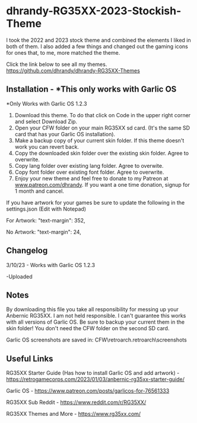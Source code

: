 # dhrandy-RG35XX-2023-Stockish-Theme
I took the 2022 and 2023 stock theme and combined the elements I liked in both of them.  I also added a few things and changed out the gaming icons for ones that, to me, more matched the theme.

Click the link below to see all my themes.
https://github.com/dhrandy/dhrandy-RG35XX-Themes

## Installation - *This only works with Garlic OS
*Only Works with Garlic OS 1.2.3
1. Download this theme.  To do that click on Code in the upper right corner and select Download Zip.
2. Open your CFW folder on your main RG35XX sd card. (It's the same SD card that has your Garlic OS installation).
3. Make a backup copy of your current skin folder.  If this theme doesn't work you can revert back.
4. Copy the downloaded skin folder over the existing skin folder. Agree to overwrite.
5. Copy lang folder over existing lang folder. Agree to overwite.
6. Copy font folder over existing font folder. Agree to overwrite.
7. Enjoy your new theme and feel free to donate to my Patreon at www.patreon.com/dhrandy.  If you want a one time donation, signup for 1 month and cancel.

If you have artwork for your games be sure to update the following in the settings.json (Edit with Notepad)

For Artwork:
"text-margin": 352,

No Artwork:
"text-margin": 24,

## Changelog
3/10/23 - Works with Garlic OS 1.2.3

-Uploaded

## Notes
By downloading this file you take all responsibility for messing up your Anbernic RG35XX.  I am not held responsible. I can't guarantee this works with all versions of Garlic OS. Be sure to backup your current them in the skin folder!  You don't need the CFW folder on the second SD card.

Garlic OS screenshots are saved in: CFW\retroarch\.retroarch\screenshots

## Useful Links
RG35XX Starter Guide (Has how to install Garlic OS and add artwork) - https://retrogamecorps.com/2023/01/03/anbernic-rg35xx-starter-guide/

Garlic OS - https://www.patreon.com/posts/garlicos-for-76561333

RG35XX Sub Reddit - https://www.reddit.com/r/RG35XX/

RG35XX Themes and More - https://www.rg35xx.com/
